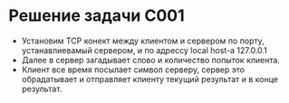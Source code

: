 # Решение задачи С001

* Установим TCP конект между клиентом и сервером по порту, устанавлиевамый сервером, и по адрессу local host-a 127.0.0.1
* Далее в сервер загадывает слово и количество попыток клиента.
* Клиент все время посылает символ серверу, сервер это обрадатывает и отправляет клиенту текущий результат и в конце результат.
